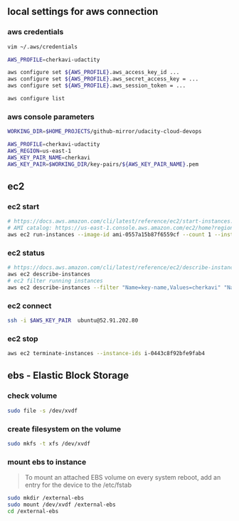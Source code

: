 
## local settings for aws connection
### aws credentials
```sh
vim ~/.aws/credentials
```
```sh
AWS_PROFILE=cherkavi-udactity

aws configure set ${AWS_PROFILE}.aws_access_key_id ...
aws configure set ${AWS_PROFILE}.aws_secret_access_key = ...
aws configure set ${AWS_PROFILE}.aws_session_token = ...

aws configure list
```

### aws console parameters
```sh
WORKING_DIR=$HOME_PROJECTS/github-mirror/udacity-cloud-devops

AWS_PROFILE=cherkavi-udactity
AWS_REGION=us-east-1
AWS_KEY_PAIR_NAME=cherkavi
AWS_KEY_PAIR=$WORKING_DIR/key-pairs/${AWS_KEY_PAIR_NAME}.pem
```

## ec2 
### ec2 start
```sh
# https://docs.aws.amazon.com/cli/latest/reference/ec2/start-instances.html
# AMI catalog: https://us-east-1.console.aws.amazon.com/ec2/home?region=us-east-1#AMICatalog:
aws ec2 run-instances --image-id ami-0557a15b87f6559cf --count 1 --instance-type t2.micro --key-name ${AWS_KEY_PAIR_NAME} --security-group-ids launch-wizard-1
```

### ec2 status
```sh
# https://docs.aws.amazon.com/cli/latest/reference/ec2/describe-instances.html
aws ec2 describe-instances
# ec2 filter running instances 
aws ec2 describe-instances --filter "Name=key-name,Values=cherkavi" "Name=instance-state-name,Values=running" --query "Name=network-interface.addresses.private-ip-address,Values=172.*" --query 'Reservations[*].Instances[*].{InstanceId:InstanceId,KeyName:KeyName,State:State.Name, IP:NetworkInterfaces[0].PrivateIpAddresses[0].Association.PublicIp}'
```

### ec2 connect
```sh
ssh -i $AWS_KEY_PAIR  ubuntu@52.91.202.80
```

### ec2 stop
```sh
aws ec2 terminate-instances --instance-ids i-0443c8f92bfe9fab4
```

## ebs - Elastic Block Storage
### check volume
```sh
sudo file -s /dev/xvdf
```
### create filesystem on the volume
```sh
sudo mkfs -t xfs /dev/xvdf
```

### mount ebs to instance
> To mount an attached EBS volume on every system reboot, add an entry for the device to the /etc/fstab 
```sh
sudo mkdir /external-ebs
sudo mount /dev/xvdf /external-ebs
cd /external-ebs
```
